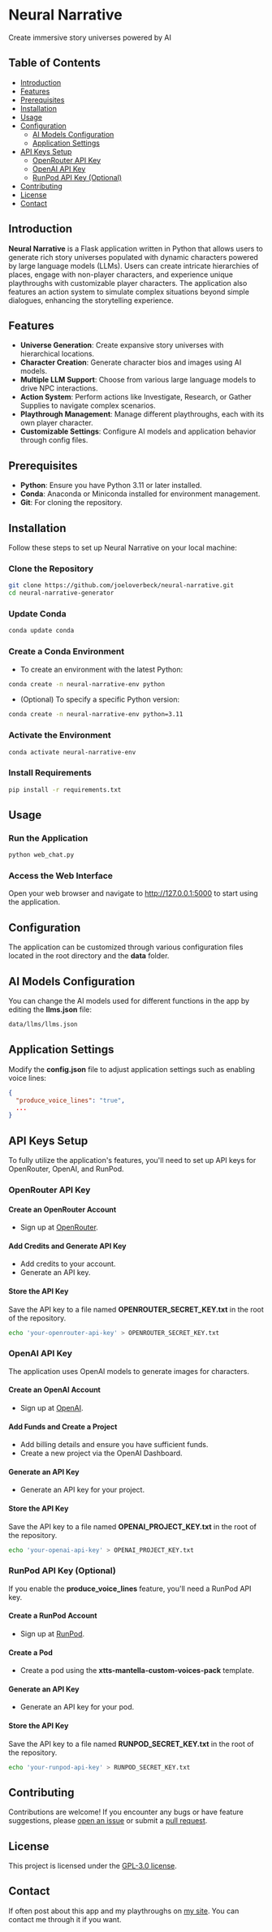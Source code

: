 # Neural Narrative

Create immersive story universes powered by AI

## Table of Contents

- [Introduction](#introduction)
- [Features](#features)
- [Prerequisites](#prerequisites)
- [Installation](#installation)
- [Usage](#usage)
- [Configuration](#configuration)
    - [AI Models Configuration](#ai-models-configuration)
    - [Application Settings](#application-settings)
- [API Keys Setup](#api-keys-setup)
    - [OpenRouter API Key](#openrouter-api-key)
    - [OpenAI API Key](#openai-api-key)
    - [RunPod API Key (Optional)](#runpod-api-key-optional)
- [Contributing](#contributing)
- [License](#license)
- [Contact](#contact)

## Introduction

**Neural Narrative** is a Flask application written in Python that allows users to generate rich story
universes populated with dynamic characters powered by large language models (LLMs). Users can create intricate
hierarchies of places, engage with non-player characters, and experience unique playthroughs with customizable
player characters. The application also features an action system to simulate complex situations beyond simple
dialogues, enhancing the storytelling experience.

## Features

- **Universe Generation**: Create expansive story universes with hierarchical locations.
- **Character Creation**: Generate character bios and images using AI models.
- **Multiple LLM Support**: Choose from various large language models to drive NPC interactions.
- **Action System**: Perform actions like Investigate, Research, or Gather Supplies to navigate complex scenarios.
- **Playthrough Management**: Manage different playthroughs, each with its own player character.
- **Customizable Settings**: Configure AI models and application behavior through config files.

## Prerequisites

- **Python**: Ensure you have Python 3.11 or later installed.
- **Conda**: Anaconda or Miniconda installed for environment management.
- **Git**: For cloning the repository.

## Installation

Follow these steps to set up Neural Narrative on your local machine:

### Clone the Repository

```bash
git clone https://github.com/joeloverbeck/neural-narrative.git
cd neural-narrative-generator
```

### Update Conda

```bash
conda update conda
```

### Create a Conda Environment

- To create an environment with the latest Python:

```bash
conda create -n neural-narrative-env python
```

- (Optional) To specify a specific Python version:

```bash
conda create -n neural-narrative-env python=3.11
```

### Activate the Environment

```bash
conda activate neural-narrative-env
```

### Install Requirements

```bash
pip install -r requirements.txt
```

## Usage

### Run the Application

```bash
python web_chat.py
```

### Access the Web Interface

Open your web browser and navigate to http://127.0.0.1:5000 to start using the application.

## Configuration

The application can be customized through various configuration files located in the root directory and the **data**
folder.

## AI Models Configuration

You can change the AI models used for different functions in the app by editing the **llms.json** file:

```bash
data/llms/llms.json
```

## Application Settings

Modify the **config.json** file to adjust application settings such as enabling voice lines:

```json
{
  "produce_voice_lines": "true",
  ...
}
```

## API Keys Setup

To fully utilize the application's features, you'll need to set up API keys for OpenRouter, OpenAI, and RunPod.

### OpenRouter API Key

#### Create an OpenRouter Account

- Sign up at [OpenRouter](https://openrouter.com/).

#### Add Credits and Generate API Key

- Add credits to your account.
- Generate an API key.

#### Store the API Key

Save the API key to a file named **OPENROUTER_SECRET_KEY.txt** in the root of the repository.

```bash
echo 'your-openrouter-api-key' > OPENROUTER_SECRET_KEY.txt
``` 

### OpenAI API Key

The application uses OpenAI models to generate images for characters.

#### Create an OpenAI Account

- Sign up at [OpenAI](https://openai.com/).

#### Add Funds and Create a Project

- Add billing details and ensure you have sufficient funds.
- Create a new project via the OpenAI Dashboard.

#### Generate an API Key

- Generate an API key for your project.

#### Store the API Key

Save the API key to a file named **OPENAI_PROJECT_KEY.txt** in the root of the repository.

```bash
echo 'your-openai-api-key' > OPENAI_PROJECT_KEY.txt
```

### RunPod API Key (Optional)

If you enable the **produce_voice_lines** feature, you'll need a RunPod API key.

#### Create a RunPod Account

- Sign up at [RunPod](https://runpod.io/).

#### Create a Pod

- Create a pod using the **xtts-mantella-custom-voices-pack** template.

#### Generate an API Key

- Generate an API key for your pod.

#### Store the API Key

Save the API key to a file named **RUNPOD_SECRET_KEY.txt** in the root of the repository.

```bash
echo 'your-runpod-api-key' > RUNPOD_SECRET_KEY.txt
```

## Contributing

Contributions are welcome! If you encounter any bugs or have feature suggestions,
please [open an issue](https://github.com/joeloverbeck/neural-narrative/issues) or submit a [pull
request](https://github.com/joeloverbeck/neural-narrative/pulls).

## License

This project is licensed under
the [GPL-3.0 license](https://github.com/joeloverbeck/neural-narrative?tab=GPL-3.0-1-ov-file#readme).

## Contact

If often post about this app and my playthroughs on [my site](https://jonurenawriter.com/). You can contact me through
it if you want.

